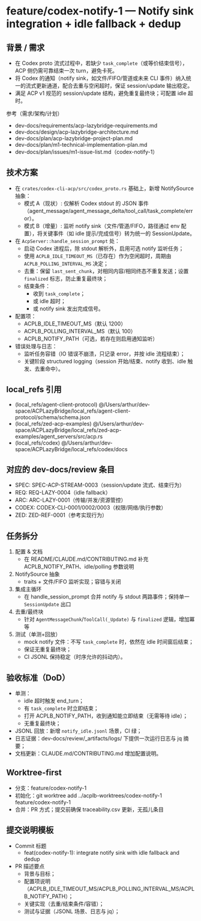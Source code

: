 # feature/codex-notify-1 — Notify sink integration + idle fallback + dedup

## 背景 / 需求
- 在 Codex proto 流式过程中，若缺少 `task_complete`（或等价结束信号），ACP 侧仍需可靠结束一次 turn，避免卡死。
- 将 Codex 的通知（notify sink，如文件/FIFO/管道或未来 CLI 事件）纳入统一的流式更新通道，配合去重与空闲超时，保证 session/update 输出稳定。
- 满足 ACP v1 规范的 session/update 结构，避免重复最终块；可配置 idle 超时。

参考（需求/架构/计划）
- dev-docs/requirements/acp-lazybridge-requirements.md
- dev-docs/design/acp-lazybridge-architecture.md
- dev-docs/plan/acp-lazybridge-project-plan.md
- dev-docs/plan/m1-technical-implementation-plan.md
- dev-docs/plan/issues/m1-issue-list.md（codex-notify-1）

## 技术方案
- 在 `crates/codex-cli-acp/src/codex_proto.rs` 基础上，新增 NotifySource 抽象：
  - 模式 A（现状）: 仅解析 Codex stdout 的 JSON 事件（agent_message/agent_message_delta/tool_call/task_complete/error）。
  - 模式 B（增量）: 监听 notify sink（文件/管道/FIFO，路径通过 env 配置），将关键事件（如 idle 提示/完成信号）转为统一的 SessionUpdate。
- 在 `AcpServer::handle_session_prompt` 处：
  - 启动 Codex 进程后，除 stdout 解析外，启用可选 notify 监听任务；
  - 使用 `ACPLB_IDLE_TIMEOUT_MS`（已存在）作为空闲超时，周期由 `ACPLB_POLLING_INTERVAL_MS` 决定；
  - 去重：保留 `last_sent_chunk`，对相同内容/相同终态不重复发送；设置 `finalized` 标志，防止重复最终块；
  - 结束条件：
    - 收到 `task_complete`；
    - 或 idle 超时；
    - 或 notify sink 发出完成信号。
- 配置项：
  - ACPLB_IDLE_TIMEOUT_MS（默认 1200）
  - ACPLB_POLLING_INTERVAL_MS（默认 100）
  - ACPLB_NOTIFY_PATH（可选，若存在则启用通知监听）
- 错误处理与日志：
  - 监听任务容错（IO 错误不崩溃，只记录 error，并按 idle 流程结束）；
  - 关键阶段 structured logging（session 开始/结束、notify 收到、idle 触发、去重命中）。

## local_refs 引用
- (local_refs/agent-client-protocol) @/Users/arthur/dev-space/ACPLazyBridge/local_refs/agent-client-protocol/schema/schema.json
- (local_refs/zed-acp-examples) @/Users/arthur/dev-space/ACPLazyBridge/local_refs/zed-acp-examples/agent_servers/src/acp.rs
- (local_refs/codex) @/Users/arthur/dev-space/ACPLazyBridge/local_refs/codex/docs

## 对应的 dev-docs/review 条目
- SPEC: SPEC-ACP-STREAM-0003（session/update 流式、结束行为）
- REQ: REQ-LAZY-0004（idle fallback）
- ARC: ARC-LAZY-0001（传输/并发/资源管控）
- CODEX: CODEX-CLI-0001/0002/0003（权限/网络/执行参数）
- ZED: ZED-REF-0001（参考实现行为）

## 任务拆分
1) 配置 & 文档
   - 在 README/CLAUDE.md/CONTRIBUTING.md 补充 ACPLB_NOTIFY_PATH、idle/polling 参数说明
2) NotifySource 抽象
   - traits + 文件/FIFO 监听实现；容错与关闭
3) 集成主循环
   - 在 handle_session_prompt 合并 notify 与 stdout 两路事件；保持单一 `SessionUpdate` 出口
4) 去重/最终块
   - 针对 `AgentMessageChunk`/`ToolCall(_Update)` 与 `finalized` 逻辑，增加冪等
5) 测试（单测+回放）
   - mock notify 文件：不写 `task_complete` 时，依然在 idle 时间窗后结束；
   - 保证无重复最终块；
   - CI JSONL 保持稳定（时序允许的抖动内）。

## 验收标准（DoD）
- 单测：
  - idle 超时触发 end_turn；
  - 有 `task_complete` 时立即结束；
  - 打开 ACPLB_NOTIFY_PATH，收到通知能立即结束（无需等待 idle）；
  - 无重复最终块；
- JSONL 回放：新增 `notify_idle.jsonl` 场景，CI 绿；
- 日志证据：dev-docs/review/_artifacts/logs/ 下提供一次运行日志与 jq 摘要；
- 文档更新：CLAUDE.md/CONTRIBUTING.md 增加配置说明。

## Worktree-first
- 分支：feature/codex-notify-1
- 初始化：git worktree add ../acplb-worktrees/codex-notify-1 feature/codex-notify-1
- 合并：PR 方式；提交前确保 traceability.csv 更新，无孤儿条目

## 提交说明模板
- Commit 标题
  - feat(codex-notify-1): integrate notify sink with idle fallback and dedup
- PR 描述要点
  - 背景与目标；
  - 配置项说明（ACPLB_IDLE_TIMEOUT_MS/ACPLB_POLLING_INTERVAL_MS/ACPLB_NOTIFY_PATH）；
  - 关键实现（去重/结束条件/容错）；
  - 测试与证据（JSONL 场景、日志与 jq）；

